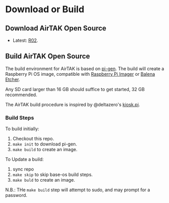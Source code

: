 # Download or Build

## Download AirTAK Open Source

* Latest: [R02](https://drive.google.com/file/d/1ZaAzdc1E-pdhytGDDaUfkhIVFpyTmuGk/view?usp=sharing).

## Build AirTAK Open Source

The build environment for AirTAK is based on [pi-gen](https://github.com/RPi-Distro/pi-gen). 
The build will create a Raspberry Pi OS image, compatible with [Raspberry Pi Imager](https://www.raspberrypi.com/software/) or [Balena Etcher](https://etcher.balena.io/).

Any SD card larger than 16 GB should suffice to get started, 32 GB recommended.

The AirTAK build procedure is inspired by @deltazero's [kiosk.pi](https://medium.com/@deltazero/making-kioskpi-custom-raspberry-pi-os-image-using-pi-gen-99aac2cd8cb6).

### Build Steps

To build initially:

1. Checkout this repo.
2. `make init` to download pi-gen.
3. `make build` to create an image.

To Update a build:

1. sync repo
2. `make skip` to skip base-os build steps.
3. `make buld` to create an image.

N.B.: THe `make build` step will attempt to sudo, and may prompt for a password.